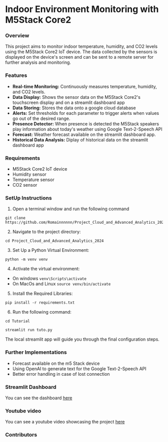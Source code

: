 # Indoor Environment Monitoring with M5Stack Core2

### Overview

This project aims to monitor indoor temperature, humidity, and CO2 levels using the M5Stack Core2 IoT device. The data collected by the sensors is displayed on the device's screen and can be sent to a remote server for further analysis and monitoring.

### Features
- **Real-time Monitoring:** Continuously measures temperature, humidity, and CO2 levels.
- **Data Display:** Shows the sensor data on the M5Stack Core2's touchscreen display and on a streamlit dashboard app
- **Data Storing:** Stores the data onto a google cloud database
- **Alerts:** Set thresholds for each parameter to trigger alerts when values go out of the desired range.
- **Presence Detector:** When presence is detected the M5Stack speakers play information about today's weather using Google Text-2-Speech API
- **Forecast:** Weather forecast available on the streamlit dashboard app.
- **Historical Data Analysis:** Diplay of historical data on the streamlit dashboard app

### Requirements
- M5Stack Core2 IoT device
- Humidity sensor
- Temperature sensor
- CO2 sensor

### SetUp Instructions
1. Open a terminal window and run the following command
```
git clone https://github.com/Romainnnnnn/Project_Cloud_and_Advanced_Analytics_2024/
```
2. Navigate to the project directory:
```
cd Project_Cloud_and_Advanced_Analytics_2024
```
3. Set Up a Python Virtual Environment:
```
python -m venv venv
```
4. Activate the virtual environment:
- On windows ```venv\Scripts\activate```
- On MacOs and Linux ```source venv/bin/activate```


5. Install the Required Libraries:
```
pip install -r requirements.txt
```
6. Run the following command:
```
cd Tutorial
```
```
streamlit run tuto.py
```
The local streamlit app will guide you through the final configuration steps.

### Further Implementations
- Forecast available on the m5 Stack device
- Using OpenAI to generate text for the Google Text-2-Speech API
- Better error handling in case of lost connection


### Streamlit Dashboard
You can see the dashboard [here](https://homemonitoring-q7qdvoyxja-oa.a.run.app)

### Youtube video
You can see a youtube video showcasing the project [here]()

### Contributors









